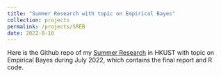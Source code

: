 ```yaml
---
title: "Summer Research with topic on Empirical Bayes"
collection: projects
permalink: /projects/SREB
date: 2022-8-10
---
```


Here is the Github repo of my [Summer Research](https://github.com/Forshining/Empirical-Bayes) in HKUST with topic on Empirical Bayes during July 2022, which contains the final report and R code.

